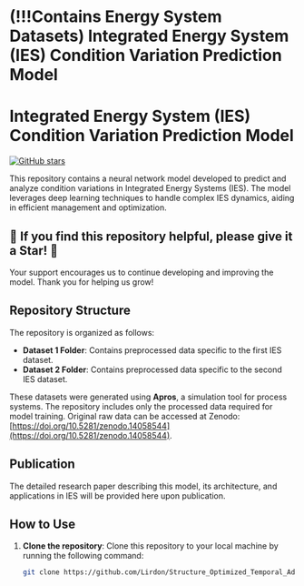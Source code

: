 # (!!!Contains Energy System Datasets) Integrated Energy System (IES) Condition Variation Prediction Model
# Integrated Energy System (IES) Condition Variation Prediction Model

[![GitHub stars](https://img.shields.io/github/stars/Lirdon/Structure_Optimized_Temporal_Adapted_Graph_Learning.svg?style=social&label=Star&maxAge=2592000)](https://github.com/Lirdon/Structure_Optimized_Temporal_Adapted_Graph_Learning/stargazers)

This repository contains a neural network model developed to predict and analyze condition variations in Integrated Energy Systems (IES). The model leverages deep learning techniques to handle complex IES dynamics, aiding in efficient management and optimization.

## 🌟 If you find this repository helpful, please give it a **Star**! 🌟

Your support encourages us to continue developing and improving the model. Thank you for helping us grow!

## Repository Structure

The repository is organized as follows:

- **Dataset 1 Folder**: Contains preprocessed data specific to the first IES dataset.
- **Dataset 2 Folder**: Contains preprocessed data specific to the second IES dataset.

These datasets were generated using **Apros**, a simulation tool for process systems. The repository includes only the processed data required for model training. Original raw data can be accessed at Zenodo: [https://doi.org/10.5281/zenodo.14058544](https://doi.org/10.5281/zenodo.14058544).

## Publication

The detailed research paper describing this model, its architecture, and applications in IES will be provided here upon publication.

## How to Use

1. **Clone the repository**: Clone this repository to your local machine by running the following command:

   ```bash
   git clone https://github.com/Lirdon/Structure_Optimized_Temporal_Adapted_Graph_Learning.git

